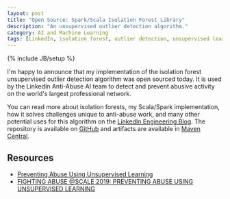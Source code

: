 ```yaml
---
layout: post
title: "Open Source: Spark/Scala Isolation Forest Library"
description: "An unsupervised outlier detection algorithm."
category: AI and Machine Learning 
tags: [LinkedIn, isolation forest, outlier detection, unsupervised learning, machine learning, spark, scala]
---
```

{% include JB/setup %}

I'm happy to announce that my implementation of the isolation forest unsupervised outlier detection algorithm was open sourced today.
It is used by the LinkedIn Anti-Abuse AI team to detect and prevent abusive activity on the world's largest professional network.

You can read more about isolation forests, my Scala/Spark implementation, how it solves challenges unique to anti-abuse work, and many other potential uses for this algorithm on the [LinkedIn Engineering Blog](https://engineering.linkedin.com/blog/2019/isolation-forest).
The repository is available on [GitHub](https://github.com/linkedin/isolation-forest) and artifacts are available in [Maven Central](https://repo.maven.apache.org/maven2/com/linkedin/isolation-forest/).

## Resources

- [Preventing Abuse Using Unsupervised Learning](https://www.youtube.com/watch?v=sFRrFWYNAUI)
- [FIGHTING ABUSE @SCALE 2019: PREVENTING ABUSE USING UNSUPERVISED LEARNING](https://atscaleconference.com/videos/fighting-abuse-scale-2019-preventing-abuse-using-unsupervised-learning/)

